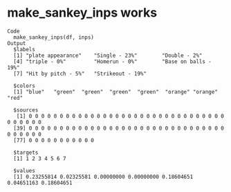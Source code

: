 # make_sankey_inps works

    Code
      make_sankey_inps(df, inps)
    Output
      $labels
      [1] "plate appearance"    "Single - 23%"        "Double - 2%"        
      [4] "triple - 0%"         "Homerun - 0%"        "Base on balls - 19%"
      [7] "Hit by pitch - 5%"   "Strikeout - 19%"    
      
      $colors
      [1] "blue"   "green"  "green"  "green"  "green"  "orange" "orange" "red"   
      
      $sources
       [1] 0 0 0 0 0 0 0 0 0 0 0 0 0 0 0 0 0 0 0 0 0 0 0 0 0 0 0 0 0 0 0 0 0 0 0 0 0 0
      [39] 0 0 0 0 0 0 0 0 0 0 0 0 0 0 0 0 0 0 0 0 0 0 0 0 0 0 0 0 0 0 0 0 0 0 0 0 0 0
      [77] 0 0 0 0 0 0 0 0 0 0 0
      
      $targets
      [1] 1 2 3 4 5 6 7
      
      $values
      [1] 0.23255814 0.02325581 0.00000000 0.00000000 0.18604651 0.04651163 0.18604651
      

